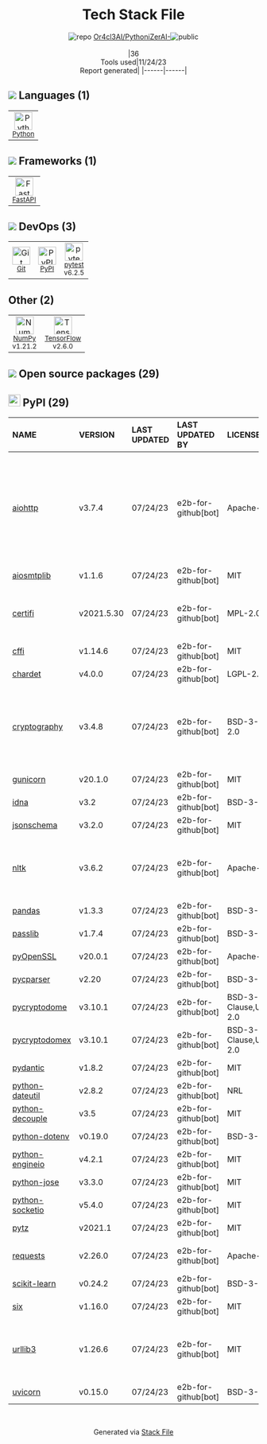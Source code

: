 <!--
--- Readme.md Snippet without images Start ---
## Tech Stack
Or4cl3AI/PythoniZerAI- is built on the following main stack:
- [Python](https://www.python.org) – Languages
- [NumPy](http://www.numpy.org/) – Data Science Tools
- [pytest](http://pytest.org/latest/) – Testing Frameworks
- [TensorFlow](https://www.tensorflow.org) – Machine Learning Tools
- [FastAPI](https://fastapi.tiangolo.com/) – Microframeworks (Backend)

Full tech stack [here](/techstack.md)
--- Readme.md Snippet without images End ---

--- Readme.md Snippet with images Start ---
## Tech Stack
Or4cl3AI/PythoniZerAI- is built on the following main stack:
- <img width='25' height='25' src='https://img.stackshare.io/service/993/pUBY5pVj.png' alt='Python'/> [Python](https://www.python.org) – Languages
- <img width='25' height='25' src='https://img.stackshare.io/service/2179/default_332f874a2edb2686f578aa6389313efcea1eec41.png' alt='NumPy'/> [NumPy](http://www.numpy.org/) – Data Science Tools
- <img width='25' height='25' src='https://img.stackshare.io/service/4586/Lu99Qe0Z_400x400.png' alt='pytest'/> [pytest](http://pytest.org/latest/) – Testing Frameworks
- <img width='25' height='25' src='https://img.stackshare.io/service/4717/FtFnqC38_400x400.png' alt='TensorFlow'/> [TensorFlow](https://www.tensorflow.org) – Machine Learning Tools
- <img width='25' height='25' src='https://img.stackshare.io/service/25014/default_f6ff39141b468e832d1bc59fc98a060df604d44d.png' alt='FastAPI'/> [FastAPI](https://fastapi.tiangolo.com/) – Microframeworks (Backend)

Full tech stack [here](/techstack.md)
--- Readme.md Snippet with images End ---
-->
<div align="center">

# Tech Stack File
![](https://img.stackshare.io/repo.svg "repo") [Or4cl3AI/PythoniZerAI-](https://github.com/Or4cl3AI/PythoniZerAI-)![](https://img.stackshare.io/public_badge.svg "public")
<br/><br/>
|36<br/>Tools used|11/24/23 <br/>Report generated|
|------|------|
</div>

## <img src='https://img.stackshare.io/languages.svg'/> Languages (1)
<table><tr>
  <td align='center'>
  <img width='36' height='36' src='https://img.stackshare.io/service/993/pUBY5pVj.png' alt='Python'>
  <br>
  <sub><a href="https://www.python.org">Python</a></sub>
  <br>
  <sub></sub>
</td>

</tr>
</table>

## <img src='https://img.stackshare.io/frameworks.svg'/> Frameworks (1)
<table><tr>
  <td align='center'>
  <img width='36' height='36' src='https://img.stackshare.io/service/25014/default_f6ff39141b468e832d1bc59fc98a060df604d44d.png' alt='FastAPI'>
  <br>
  <sub><a href="https://fastapi.tiangolo.com/">FastAPI</a></sub>
  <br>
  <sub></sub>
</td>

</tr>
</table>

## <img src='https://img.stackshare.io/devops.svg'/> DevOps (3)
<table><tr>
  <td align='center'>
  <img width='36' height='36' src='https://img.stackshare.io/service/1046/git.png' alt='Git'>
  <br>
  <sub><a href="http://git-scm.com/">Git</a></sub>
  <br>
  <sub></sub>
</td>

<td align='center'>
  <img width='36' height='36' src='https://img.stackshare.io/service/12572/-RIWgodF_400x400.jpg' alt='PyPI'>
  <br>
  <sub><a href="https://pypi.org/">PyPI</a></sub>
  <br>
  <sub></sub>
</td>

<td align='center'>
  <img width='36' height='36' src='https://img.stackshare.io/service/4586/Lu99Qe0Z_400x400.png' alt='pytest'>
  <br>
  <sub><a href="http://pytest.org/latest/">pytest</a></sub>
  <br>
  <sub>v6.2.5</sub>
</td>

</tr>
</table>

## Other (2)
<table><tr>
  <td align='center'>
  <img width='36' height='36' src='https://img.stackshare.io/service/2179/default_332f874a2edb2686f578aa6389313efcea1eec41.png' alt='NumPy'>
  <br>
  <sub><a href="http://www.numpy.org/">NumPy</a></sub>
  <br>
  <sub>v1.21.2</sub>
</td>

<td align='center'>
  <img width='36' height='36' src='https://img.stackshare.io/service/4717/FtFnqC38_400x400.png' alt='TensorFlow'>
  <br>
  <sub><a href="https://www.tensorflow.org">TensorFlow</a></sub>
  <br>
  <sub>v2.6.0</sub>
</td>

</tr>
</table>


## <img src='https://img.stackshare.io/group.svg' /> Open source packages (29)</h2>

## <img width='24' height='24' src='https://img.stackshare.io/service/12572/-RIWgodF_400x400.jpg'/> PyPI (29)

|NAME|VERSION|LAST UPDATED|LAST UPDATED BY|LICENSE|VULNERABILITIES|
|:------|:------|:------|:------|:------|:------|
|[aiohttp](https://pypi.org/aiohttp)|v3.7.4|07/24/23|e2b-for-github[bot] |Apache-2.0|[CVE-2023-47627](https://github.com/advisories/GHSA-gfw2-4jvh-wgfg) (Moderate)<br/>[CVE-2023-37276](https://github.com/advisories/GHSA-45c4-8wx5-qw6w) (Moderate)<br/>[CVE-2022-33124](https://github.com/advisories/GHSA-rwqr-c348-m5wr) (Moderate)<br/>[CVE-2023-47641](https://github.com/advisories/GHSA-xx9p-xxvh-7g8j) (Low)|
|[aiosmtplib](https://pypi.org/aiosmtplib)|v1.1.6|07/24/23|e2b-for-github[bot] |MIT|N/A|
|[certifi](https://pypi.org/certifi)|v2021.5.30|07/24/23|e2b-for-github[bot] |MPL-2.0|[CVE-2023-37920](https://github.com/advisories/GHSA-xqr8-7jwr-rhp7) (High)<br/>[CVE-2022-23491](https://github.com/advisories/GHSA-43fp-rhv2-5gv8) (Moderate)|
|[cffi](https://pypi.org/cffi)|v1.14.6|07/24/23|e2b-for-github[bot] |MIT|N/A|
|[chardet](https://pypi.org/chardet)|v4.0.0|07/24/23|e2b-for-github[bot] |LGPL-2.1|N/A|
|[cryptography](https://pypi.org/cryptography)|v3.4.8|07/24/23|e2b-for-github[bot] |BSD-3-Clause,Apache-2.0|[CVE-2023-0286](https://github.com/advisories/GHSA-x4qr-2fvf-3mr5) (High)<br/>[CVE-2023-23931](https://github.com/advisories/GHSA-w7pp-m8wf-vj6r) (Moderate)<br/>[](https://github.com/advisories/GHSA-5cpq-8wj7-hf2v) (Low)<br/>[](https://github.com/advisories/GHSA-jm77-qphf-c4w8) (Low)<br/>[](https://github.com/advisories/GHSA-v8gr-m533-ghj9) (Low)|
|[gunicorn](https://pypi.org/gunicorn)|v20.1.0|07/24/23|e2b-for-github[bot] |MIT|N/A|
|[idna](https://pypi.org/idna)|v3.2|07/24/23|e2b-for-github[bot] |BSD-3-Clause|N/A|
|[jsonschema](https://pypi.org/jsonschema)|v3.2.0|07/24/23|e2b-for-github[bot] |MIT|N/A|
|[nltk](https://pypi.org/nltk)|v3.6.2|07/24/23|e2b-for-github[bot] |Apache-2.0|[CVE-2021-43854](https://github.com/advisories/GHSA-f8m6-h2c7-8h9x) (High)<br/>[CVE-2021-3842](https://github.com/advisories/GHSA-rqjh-jp2r-59cj) (High)<br/>[CVE-2021-3828](https://github.com/advisories/GHSA-2ww3-fxvq-293j) (High)|
|[pandas](https://pypi.org/pandas)|v1.3.3|07/24/23|e2b-for-github[bot] |BSD-3-Clause|N/A|
|[passlib](https://pypi.org/passlib)|v1.7.4|07/24/23|e2b-for-github[bot] |BSD-3-Clause|N/A|
|[pyOpenSSL](https://pypi.org/pyOpenSSL)|v20.0.1|07/24/23|e2b-for-github[bot] |Apache-2.0|N/A|
|[pycparser](https://pypi.org/pycparser)|v2.20|07/24/23|e2b-for-github[bot] |BSD-3-Clause|N/A|
|[pycryptodome](https://pypi.org/pycryptodome)|v3.10.1|07/24/23|e2b-for-github[bot] |BSD-3-Clause,Unlicense,Apache-2.0|N/A|
|[pycryptodomex](https://pypi.org/pycryptodomex)|v3.10.1|07/24/23|e2b-for-github[bot] |BSD-3-Clause,Unlicense,Apache-2.0|N/A|
|[pydantic](https://pypi.org/pydantic)|v1.8.2|07/24/23|e2b-for-github[bot] |MIT|N/A|
|[python-dateutil](https://pypi.org/python-dateutil)|v2.8.2|07/24/23|e2b-for-github[bot] |NRL|N/A|
|[python-decouple](https://pypi.org/python-decouple)|v3.5|07/24/23|e2b-for-github[bot] |MIT|N/A|
|[python-dotenv](https://pypi.org/python-dotenv)|v0.19.0|07/24/23|e2b-for-github[bot] |BSD-3-Clause|N/A|
|[python-engineio](https://pypi.org/python-engineio)|v4.2.1|07/24/23|e2b-for-github[bot] |MIT|N/A|
|[python-jose](https://pypi.org/python-jose)|v3.3.0|07/24/23|e2b-for-github[bot] |MIT|N/A|
|[python-socketio](https://pypi.org/python-socketio)|v5.4.0|07/24/23|e2b-for-github[bot] |MIT|N/A|
|[pytz](https://pypi.org/pytz)|v2021.1|07/24/23|e2b-for-github[bot] |MIT|N/A|
|[requests](https://pypi.org/requests)|v2.26.0|07/24/23|e2b-for-github[bot] |Apache-2.0|[CVE-2023-32681](https://github.com/advisories/GHSA-j8r2-6x86-q33q) (Moderate)|
|[scikit-learn](https://pypi.org/scikit-learn)|v0.24.2|07/24/23|e2b-for-github[bot] |BSD-3-Clause|N/A|
|[six](https://pypi.org/six)|v1.16.0|07/24/23|e2b-for-github[bot] |MIT|N/A|
|[urllib3](https://pypi.org/urllib3)|v1.26.6|07/24/23|e2b-for-github[bot] |MIT|[CVE-2023-45803](https://github.com/advisories/GHSA-g4mx-q9vg-27p4) (Moderate)<br/>[CVE-2023-43804](https://github.com/advisories/GHSA-v845-jxx5-vc9f) (Moderate)|
|[uvicorn](https://pypi.org/uvicorn)|v0.15.0|07/24/23|e2b-for-github[bot] |BSD-3-Clause|N/A|

<br/>
<div align='center'>

Generated via [Stack File](https://github.com/marketplace/stack-file)
